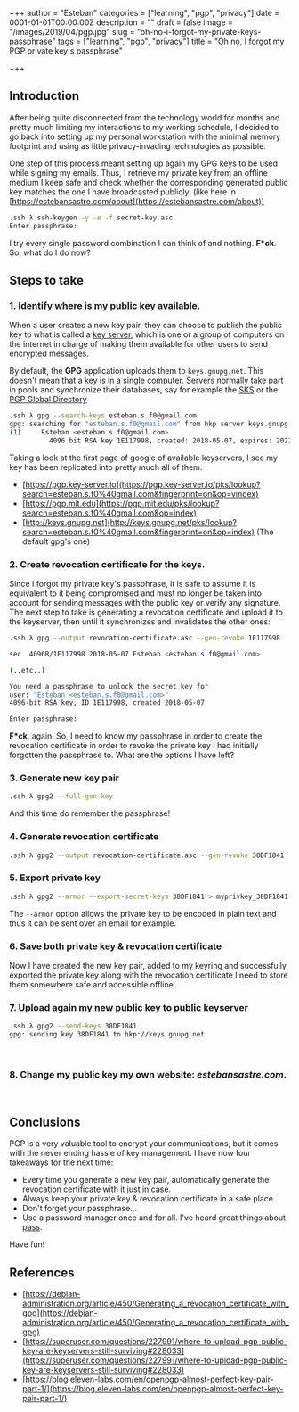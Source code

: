 +++
author = "Esteban"
categories = ["learning", "pgp", "privacy"]
date = 0001-01-01T00:00:00Z
description = ""
draft = false
image = "/images/2019/04/pgp.jpg"
slug = "oh-no-i-forgot-my-private-keys-passphrase"
tags = ["learning", "pgp", "privacy"]
title = "Oh no, I forgot my PGP private key's passphrase"

+++


## Introduction

After being quite disconnected from the technology world for months and pretty much limiting my interactions to my working schedule, I decided to go back into setting up my personal workstation with the minimal memory footprint and using as little privacy-invading technologies as possible. 

One step of this process meant setting up again my GPG keys to be used while signing my emails. Thus, I retrieve my private key from an offline medium I keep safe and check whether the corresponding generated public key matches the one I have broadcasted publicly. (like here in [https://estebansastre.com/about](https://estebansastre.com/about))


```sh
.ssh λ ssh-keygen -y -e -f secret-key.asc
Enter passphrase:
```

I try every single password combination I can think of and nothing. **F*ck**. So, what do I do now?


## Steps to take

### 1. Identify where is my public key available.

When a user creates a new key pair, they can choose to publish the public key to what is called a [key server](https://en.wikipedia.org/wiki/Key_server_%28cryptographic%29), which is one or a group of computers on the  internet in charge of making them available for other users to send encrypted messages. 

By default, the **GPG** application uploads them to `keys.gnupg.net`. This doesn't mean that a key is in a single computer. Servers normally take part in pools and synchronize their databases, say for example the [SKS](https://sks-keyservers.net/) or the [PGP Global Directory](https://keyserver.pgp.com/vkd/GetWelcomeScreen.event)


```sh
.ssh λ gpg --search-keys esteban.s.f0@gmail.com
gpg: searching for "esteban.s.f0@gmail.com" from hkp server keys.gnupg.net
(1)     Esteban <esteban.s.f0@gmail.com>
          4096 bit RSA key 1E117998, created: 2018-05-07, expires: 2023-05-06
```

Taking a look at the first page of google of available keyservers, I see my key has been replicated into pretty much all of them.

* [https://pgp.key-server.io](https://pgp.key-server.io/pks/lookup?search=esteban.s.f0%40gmail.com&fingerprint=on&op=vindex)
* [https://pgp.mit.edu](https://pgp.mit.edu/pks/lookup?search=esteban.s.f0%40gmail.com&op=index)
* [http://keys.gnupg.net](http://keys.gnupg.net/pks/lookup?search=esteban.s.f0%40gmail.com&fingerprint=on&op=index) (The default gpg's one)

### 2. Create revocation certificate for the keys.

Since I forgot my private key's passphrase, it is safe to assume it is equivalent to it being compromised and must no longer be taken into account for sending messages with the public key or verify any signature. The next step to take is generating a revocation certificate and upload it to the keyserver, then until it synchronizes and invalidates the other ones:

```sh
.ssh λ gpg --output revocation-certificate.asc --gen-revoke 1E117998

sec  4096R/1E117998 2018-05-07 Esteban <esteban.s.f0@gmail.com>

(..etc..)

You need a passphrase to unlock the secret key for
user: "Esteban <esteban.s.f0@gmail.com>"
4096-bit RSA key, ID 1E117998, created 2018-05-07

Enter passphrase: 

```

**F*ck**, again. So, I need to know my passphrase in order to create the revocation certificate in order to revoke the private key I had initially forgotten the passphrase to. What are the options I have left?

### 3. Generate new key pair

```sh
.ssh λ gpg2 --full-gen-key
```

And this time do remember the passphrase!

### 4. Generate revocation certificate

```sh
.ssh λ gpg2 --output revocation-certificate.asc --gen-revoke 38DF1841
```

### 5. Export private key

```sh
.ssh λ gpg2 --armor --export-secret-keys 38DF1841 > myprivkey_38DF1841.priv
```

The `--armor` option allows the private key to be encoded in plain text and thus it can be sent over an email for example.


### 6. Save both private key & revocation certificate

Now I have created the new key pair, added to my keyring and successfully exported the private key along with the revocation certificate I need to store them somewhere safe and accessible offline.


### 7. Upload again my new public key to public keyserver

```sh
.ssh λ gpg2 --send-keys 38DF1841
gpg: sending key 38DF1841 to hkp://keys.gnupg.net
```

<br>

### 8. Change my public key my own website: *estebansastre.com*.

<br>

## Conclusions

PGP is a very valuable tool to encrypt your communications, but it comes with the never ending hassle of key management. I have now four takeaways for the next time:

* Every time you generate a new key pair, automatically generate the revocation certificate with it just in case.
* Always keep your private key & revocation certificate in a safe place.
* Don't forget your passphrase...
* Use a password manager once and for all. I've heard great things about [pass](https://www.passwordstore.org/).



Have fun!


## References

* [https://debian-administration.org/article/450/Generating_a_revocation_certificate_with_gpg](https://debian-administration.org/article/450/Generating_a_revocation_certificate_with_gpg)
* [https://superuser.com/questions/227991/where-to-upload-pgp-public-key-are-keyservers-still-surviving#228033](https://superuser.com/questions/227991/where-to-upload-pgp-public-key-are-keyservers-still-surviving#228033)
* [https://blog.eleven-labs.com/en/openpgp-almost-perfect-key-pair-part-1/](https://blog.eleven-labs.com/en/openpgp-almost-perfect-key-pair-part-1/)

